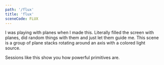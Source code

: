 ```yaml
---
path: '/flux'
title: 'flux'
sceneCode: FLUX
---
```


I was playing with planes when I made this. Literally filled the screen with planes, did random things with them and just let them guide me. This scene is a group of plane stacks rotating around an axis with a colored light source.

Sessions like this show you how powerful primitives are.

